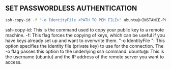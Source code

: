 ## SET PASSWORDLESS AUTHENTICATION ##
```bash
ssh-copy-id -f "-o IdentityFile <PATH TO PEM FILE>" ubuntu@<INSTANCE-PUBLIC-IP>
```
ssh-copy-id: This is the command used to copy your public key to a remote machine.
-f: This flag forces the copying of keys, which can be useful if you have keys already set up and want to overwrite them.
"-o IdentityFile ": This option specifies the identity file (private key) to use for the connection. The -o flag passes this option to the underlying ssh command.
ubuntu@: This is the username (ubuntu) and the IP address of the remote server you want to access.
